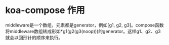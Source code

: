 
# koa-compose 作用
middleware是一个数组，元素都是generator，例如[g1, g2, g3]。compose函数将middleware数组转成形如*g1(g2(g3(noop)))的generator。这样g1、g2、g3就会以回形针的顺序来执行。